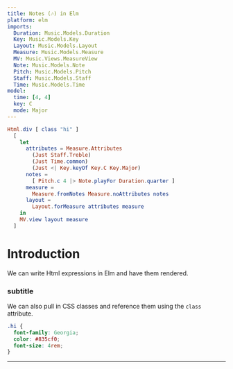 ```yaml
---
title: Notes (🎶) in Elm
platform: elm
imports:
  Duration: Music.Models.Duration
  Key: Music.Models.Key
  Layout: Music.Models.Layout
  Measure: Music.Models.Measure
  MV: Music.Views.MeasureView
  Note: Music.Models.Note
  Pitch: Music.Models.Pitch
  Staff: Music.Models.Staff
  Time: Music.Models.Time
model:
  time: [4, 4]
  key: C
  mode: Major
---
```


```elm
Html.div [ class "hi" ]
  [
    let
      attributes = Measure.Attributes
        (Just Staff.Treble)
        (Just Time.common)
        (Just <| Key.keyOf Key.C Key.Major)
      notes =
        [ Pitch.c 4 |> Note.playFor Duration.quarter ]
      measure =
        Measure.fromNotes Measure.noAttributes notes
      layout =
        Layout.forMeasure attributes measure
    in
    MV.view layout measure
  ]
```

# Introduction

We can write Html expressions in Elm and have them rendered.

### subtitle

We can also pull in CSS classes and reference them using the `class` attribute.

```css
.hi {
  font-family: Georgia;
  color: #835cf0;
  font-size: 4rem;
}
```

---

